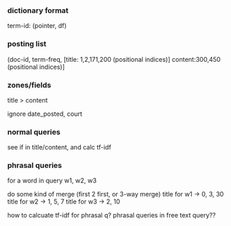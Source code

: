 ### dictionary format
term-id: (pointer, df)


### posting list

(doc-id, term-freq, [title: 1,2,171,200 (positional indices)]
content:300,450 (positional indices)]



### zones/fields

title > content

ignore date_posted, court



### normal queries
see if in title/content, and calc tf-idf

###  phrasal queries
for a word in query w1, w2, w3


do some kind of merge (first 2 first, or 3-way merge)
title for w1 -> 0, 3, 30
title for w2 -> 1, 5, 7
title for w3 -> 2, 10

how to calcuate tf-idf for phrasal q?
phrasal queries in free text query??
